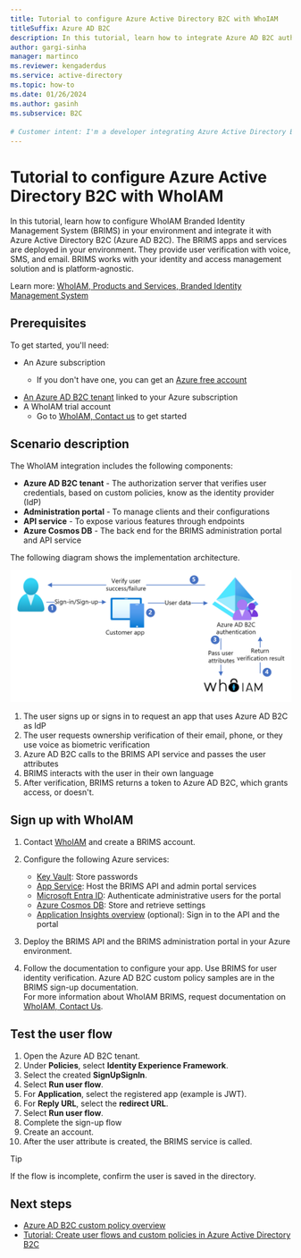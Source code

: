 ```yaml
---
title: Tutorial to configure Azure Active Directory B2C with WhoIAM 
titleSuffix: Azure AD B2C
description: In this tutorial, learn how to integrate Azure AD B2C authentication with WhoIAM for user verification. 
author: gargi-sinha
manager: martinco
ms.reviewer: kengaderdus
ms.service: active-directory
ms.topic: how-to
ms.date: 01/26/2024
ms.author: gasinh
ms.subservice: B2C

# Customer intent: I'm a developer integrating Azure Active Directory B2C with a third-party identity management system. I need a tutorial to configure WhoIAM Branded Identity Management System (BRIMS) with Azure AD B2C. My goal is to enable user verification with voice, SMS, and email in my application.
---
```


# Tutorial to configure Azure Active Directory B2C with WhoIAM

In this tutorial, learn how to configure WhoIAM Branded Identity Management System (BRIMS) in your environment and integrate it with Azure Active Directory B2C (Azure AD B2C). The BRIMS apps and services are deployed in your environment. They provide user verification with voice, SMS, and email. BRIMS works with your identity and access management solution and is platform-agnostic.

Learn more: [WhoIAM, Products and Services, Branded Identity Management System](https://www.whoiam.ai/product/branded-identity-management/)


## Prerequisites

To get started, you'll need:

* An Azure subscription

  - If you don't have one, you can get an [Azure free account](https://azure.microsoft.com/free/)
- [An Azure AD B2C tenant](./tutorial-create-tenant.md) linked to your Azure subscription
- A WhoIAM trial account
  - Go to [WhoIAM, Contact us](https://www.whoiam.ai/contact-us/) to get started

## Scenario description

The WhoIAM integration includes the following components:

- **Azure AD B2C tenant** - The authorization server that verifies user credentials, based on custom policies, know as the identity provider (IdP)
- **Administration portal** - To manage clients and their configurations
- **API service** - To expose various features through endpoints 
- **Azure Cosmos DB** - The back end for the BRIMS administration portal and API service

The following diagram shows the implementation architecture.

   ![Diagram of Azure AD B2C integration with WhoIAM.](media/partner-whoiam/whoiam-architecture-diagram.png)

1. The user signs up or signs in to request an app that uses Azure AD B2C as IdP
2. The user requests ownership verification of their email, phone, or they use voice as biometric verification 
3. Azure AD B2C calls to the BRIMS API service and passes the user attributes
4. BRIMS interacts with the user in their own language
5. After verification, BRIMS returns a token to Azure AD B2C, which grants access, or doesn't.  

## Sign up with WhoIAM

1. Contact [WhoIAM](https://www.whoiam.ai/contact-us/) and create a BRIMS account.
2. Configure the following Azure services:

    * [Key Vault](https://azure.microsoft.com/services/key-vault/): Store passwords
    * [App Service](https://azure.microsoft.com/services/app-service/): Host the BRIMS API and admin portal services
    * [Microsoft Entra ID](https://azure.microsoft.com/services/active-directory/): Authenticate administrative users for the portal
    * [Azure Cosmos DB](https://azure.microsoft.com/services/cosmos-db/): Store and retrieve settings
    * [Application Insights overview](../azure-monitor/app/app-insights-overview.md) (optional): Sign in to the API and the portal

3. Deploy the BRIMS API and the BRIMS administration portal in your Azure environment.
4. Follow the documentation to configure your app. Use BRIMS for user identity verification. Azure AD B2C custom policy samples are in the BRIMS sign-up documentation.  
For more information about WhoIAM BRIMS, request documentation on [WhoIAM, Contact Us](https://www.whoiam.ai/product/branded-identity-management/).

## Test the user flow

1. Open the Azure AD B2C tenant. 
2. Under **Policies**, select **Identity Experience Framework**.
3. Select the created **SignUpSignIn**.
4. Select **Run user flow**.
5. For **Application**, select the registered app (example is JWT).
6. For **Reply URL**, select the **redirect URL**.
7. Select **Run user flow**.
8. Complete the sign-up flow
9. Create an account.
10. After the user attribute is created, the BRIMS service is called. 

> [!TIP]
> If the flow is incomplete, confirm the user is saved in the directory.

## Next steps

- [Azure AD B2C custom policy overview](./custom-policy-overview.md)
- [Tutorial: Create user flows and custom policies in Azure Active Directory B2C](tutorial-create-user-flows.md?pivots=b2c-custom-policy)
